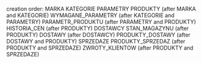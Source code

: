 creation order:
MARKA
KATEGORIE
PARAMETRY
PRODUKTY (after MARKA and KATEGORIE)
WYMAGANE_PARAMETRY (after KATEGORIE and PARAMETRY)
PARAMETR_PRODUKTU (after PARAMETRY and PRODUKTY)
HISTORIA_CEN (after PRODUKTY)
DOSTAWCY 
STAN_MAGAZYNU (after PRODUKTY)
DOSTAWY (after DOSTAWCY)
PRODUKTY_DOSTAWY (after DOSTAWY and PRODUKTY)
SPRZEDAZE 
PRODUKTY_SPRZEDAZ (after PRODUKTY and SPRZEDAZE)
ZWROTY_KLIENTOW (after PRODUKTY and SPRZEDAZE)